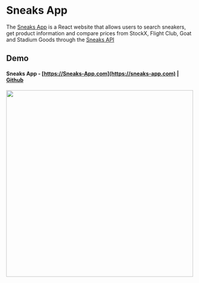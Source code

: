 # Sneaks App
The [Sneaks App](https://druv5319.github.io/sneaks-app/) is a React website that allows users to search sneakers, get product information and compare prices from StockX, Flight Club, Goat and Stadium Goods through the [Sneaks API](https://github.com/druv5319/Sneaks-API)
## Demo
#### Sneaks App - [https://Sneaks-App.com](https://sneaks-app.com) | [Github](https://github.com/druv5319/sneaks-app)

<img src="https://github.com/druv5319/Sneaks-API/blob/master/Screenshots/demo.gif" width=500 align=left>


